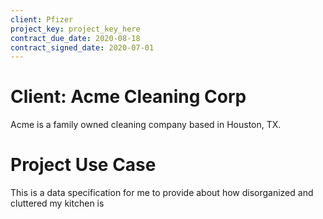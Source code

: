 ```yaml
---
client: Pfizer
project_key: project_key_here
contract_due_date: 2020-08-18
contract_signed_date: 2020-07-01
---
```

# Client: Acme Cleaning Corp
Acme is a family owned cleaning company based in Houston, TX. 

# Project Use Case
This is a data specification for me to provide about how disorganized and cluttered my kitchen is
